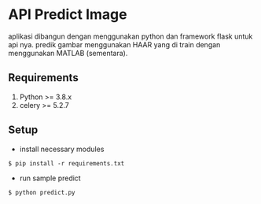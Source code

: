 # API Predict Image

aplikasi dibangun dengan menggunakan python dan framework flask untuk api nya. predik gambar menggunakan HAAR yang di train dengan menggunakan MATLAB (sementara).

## Requirements
1. Python >= 3.8.x
2. celery >= 5.2.7

## Setup
* install necessary modules
```
$ pip install -r requirements.txt
```

* run sample predict
```
$ python predict.py
```